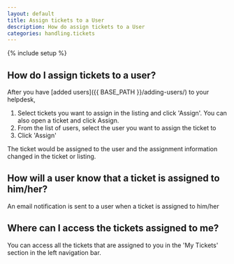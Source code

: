 ```yaml
---
layout: default
title: Assign tickets to a User
description: How do assign tickets to a User
categories: handling.tickets
---
```


{% include setup %}

How do I assign tickets to a user?
----------------------------------

After you have [added users]({{ BASE_PATH }}/adding-users/) to your helpdesk, 

1. Select tickets you want to assign in the listing and click 'Assign'. You can also open a ticket and click Assign. 
2. From the list of users, select the user you want to assign the ticket to
3. Click 'Assign'

The ticket would be assigned to the user and the assignment information changed in the ticket or listing.

How will a user know that a ticket is assigned to him/her?
----------------------------------------------------------

An email notification is sent to a user when a ticket is assigned to him/her

Where can I access the tickets assigned to me?
----------------------------------------------

You can access all the tickets that are assigned to you in the 'My Tickets' section in the left navigation bar.


